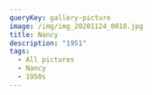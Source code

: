 ```yaml
---
queryKey: gallery-picture
image: /img/img_20201124_0018.jpg
title: Nancy
description: "1951"
tags:
  - All pictures
  - Nancy
  - 1950s
---
```

